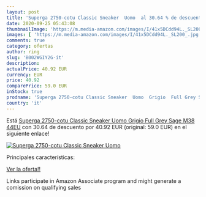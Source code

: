 ```yaml
---
layout: post
title: 'Superga 2750-cotu Classic Sneaker  Uomo  al 30.64 % de descuento'
date: 2020-09-25 05:43:08
thumbnailImage: 'https://m.media-amazon.com/images/I/41x5DCdd94L._SL200_.jpg'
images: [ 'https://m.media-amazon.com/images/I/41x5DCdd94L._SL200_.jpg' ]
comments: true
category: ofertas
author: ring
slug: 'B002WGIY2G-it'
description:
actualPrice: 40.92 EUR
currency: EUR
price: 40.92
comparePrice: 59.0 EUR
inStock: true
prodname: 'Superga 2750-cotu Classic Sneaker  Uomo  Grigio  Full Grey Sage M38   44EU'
country: 'it'
---
```


Está [Superga 2750-cotu Classic Sneaker  Uomo  Grigio  Full Grey Sage M38   44EU](https://www.amazon.it/dp/B002WGIY2G/?tag=tolees00-21) con 30.64 de descuento por 40.92 EUR (original: 59.0 EUR) en el siguiente enlace!

[![Superga 2750-cotu Classic Sneaker  Uomo ](https://m.media-amazon.com/images/I/41x5DCdd94L._SL200_.jpg)](https://www.amazon.it/dp/B002WGIY2G/?tag=tolees00-21)

Principales características:


[Ver la oferta!!](https://www.amazon.it/dp/B002WGIY2G/?tag=tolees00-21)

Links participate in Amazon Associate program and might generate a comission on qualifying sales


